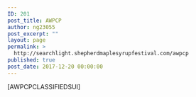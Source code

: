 ```yaml
---
ID: 201
post_title: AWPCP
author: ng23055
post_excerpt: ""
layout: page
permalink: >
  http://searchlight.shepherdmaplesyrupfestival.com/awpcp
published: true
post_date: 2017-12-20 00:00:00
---
```

[AWPCPCLASSIFIEDSUI]